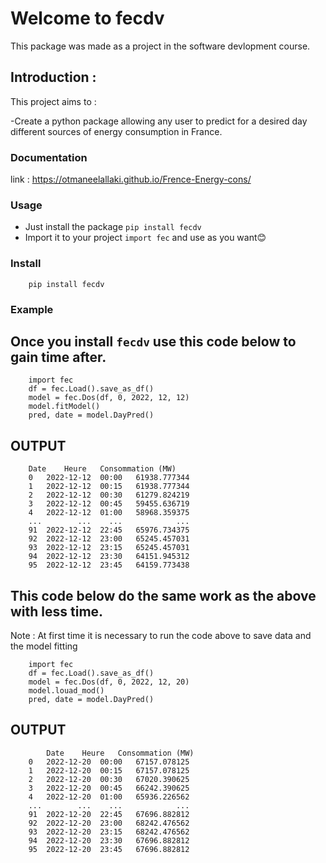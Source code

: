# Welcome to fecdv
This package was made as a project in the software devlopment course.
## Introduction : 
This project aims to : <br/>

-Create  a python package allowing any user to predict for a desired day different sources of energy consumption in France. <br/>

### Documentation

link : https://otmaneelallaki.github.io/Frence-Energy-cons/

### Usage

- Just install the package `pip install fecdv`
- Import it to your project `import fec` and use as you want😊

### Install

```
    pip install fecdv
````

### Example

## Once you install `fecdv` use this code below to gain time after. 
```
    import fec
    df = fec.Load().save_as_df()
    model = fec.Dos(df, 0, 2022, 12, 12)
    model.fitModel()
    pred, date = model.DayPred()
```
## OUTPUT
```
    Date	Heure	Consommation (MW)
    0	2022-12-12	00:00	61938.777344
    1	2022-12-12	00:15	61938.777344
    2	2022-12-12	00:30	61279.824219
    3	2022-12-12	00:45	59455.636719
    4	2022-12-12	01:00	58968.359375
    ... 	   ... 	  ...	         ...
    91	2022-12-12	22:45	65976.734375
    92	2022-12-12	23:00	65245.457031
    93	2022-12-12	23:15	65245.457031
    94	2022-12-12	23:30	64151.945312
    95	2022-12-12	23:45	64159.773438
```
## This code below do the same work as the above with less time. <br/>
Note : At first time it is necessary to run the code above to save data and the model fitting 

```
    import fec
    df = fec.Load().save_as_df()
    model = fec.Dos(df, 0, 2022, 12, 20)
    model.louad_mod()
    pred, date = model.DayPred()
```
## OUTPUT
```
        Date	Heure	Consommation (MW)
    0	2022-12-20	00:00	67157.078125
    1	2022-12-20	00:15	67157.078125
    2	2022-12-20	00:30	67020.390625
    3	2022-12-20	00:45	66242.390625
    4	2022-12-20	01:00	65936.226562
    ...        ...	  ...	         ...
    91	2022-12-20	22:45	67696.882812
    92	2022-12-20	23:00	68242.476562
    93	2022-12-20	23:15	68242.476562
    94	2022-12-20	23:30	67696.882812
    95	2022-12-20	23:45	67696.882812
  ```

